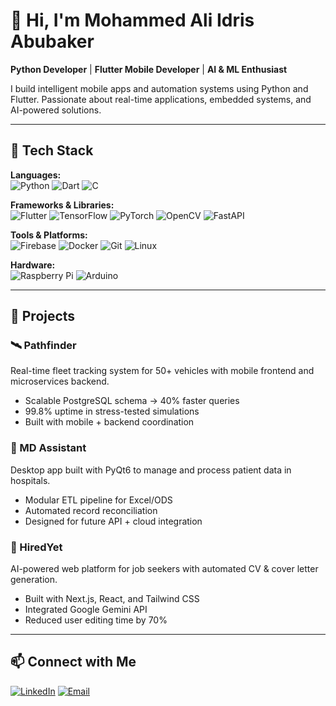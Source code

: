 # 👋 Hi, I'm Mohammed Ali Idris Abubaker

**Python Developer** | **Flutter Mobile Developer** | **AI & ML Enthusiast**

I build intelligent mobile apps and automation systems using Python and Flutter. Passionate about real-time applications, embedded systems, and AI-powered solutions.

---

## 🔧 Tech Stack

**Languages:**  
![Python](https://img.shields.io/badge/Python-blue?logo=python) ![Dart](https://img.shields.io/badge/Dart-blue?logo=dart) ![C](https://img.shields.io/badge/C-blue?logo=c)

**Frameworks & Libraries:**  
![Flutter](https://img.shields.io/badge/Flutter-blue?logo=flutter) ![TensorFlow](https://img.shields.io/badge/TensorFlow-orange?logo=tensorflow) ![PyTorch](https://img.shields.io/badge/PyTorch-red?logo=pytorch) ![OpenCV](https://img.shields.io/badge/OpenCV-blue?logo=opencv) ![FastAPI](https://img.shields.io/badge/FastAPI-orange?logo=fastapi)

**Tools & Platforms:**  
![Firebase](https://img.shields.io/badge/Firebase-orange?logo=firebase) ![Docker](https://img.shields.io/badge/Docker-blue?logo=docker) ![Git](https://img.shields.io/badge/Git-red?logo=git) ![Linux](https://img.shields.io/badge/Linux-black?logo=linux)

**Hardware:**  
![Raspberry Pi](https://img.shields.io/badge/Raspberry%20Pi-green?logo=raspberry-pi) ![Arduino](https://img.shields.io/badge/Arduino-blue?logo=arduino)

---

## 🚀 Projects

### 🛰️ Pathfinder  
Real-time fleet tracking system for 50+ vehicles with mobile frontend and microservices backend.  
- Scalable PostgreSQL schema → 40% faster queries  
- 99.8% uptime in stress-tested simulations  
- Built with mobile + backend coordination

### 🏥 MD Assistant  
Desktop app built with PyQt6 to manage and process patient data in hospitals.  
- Modular ETL pipeline for Excel/ODS  
- Automated record reconciliation  
- Designed for future API + cloud integration

### 💼 HiredYet  
AI-powered web platform for job seekers with automated CV & cover letter generation.  
- Built with Next.js, React, and Tailwind CSS  
- Integrated Google Gemini API  
- Reduced user editing time by 70%

---

## 📫 Connect with Me

[![LinkedIn](https://img.shields.io/badge/LinkedIn-blue?logo=linkedin)](https://www.linkedin.com/in/mohamed-ai-abubaker/)  [![Email](https://img.shields.io/badge/Email-red?logo=gmail)](mailto:mohammedaliedriis@gmail.com)

